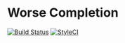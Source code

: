 Worse Completion
================

[![Build Status](https://travis-ci.org/phpactor/completion.svg?branch=master)](https://travis-ci.org/phpactor/completion)
[![StyleCI](https://styleci.io/repos/<repo-id>/shield)](https://styleci.io/repos/<repo-id>)
